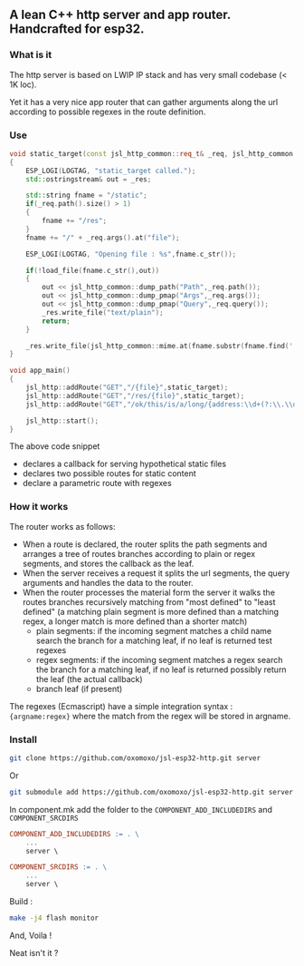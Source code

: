 
## A lean C++ http server and app router. Handcrafted for esp32. 

### What is it

The http server is based on LWIP IP stack and has very small codebase (< 1K loc).

Yet it has a very nice app router that can gather arguments along the url according to possible regexes in the route definition.

### Use

```cpp
void static_target(const jsl_http_common::req_t& _req, jsl_http_common::res_t& _res)
{
	ESP_LOGI(LOGTAG, "static_target called.");
	std::ostringstream& out = _res;

	std::string fname = "/static";
	if(_req.path().size() > 1)
	{
		fname += "/res";
	}
	fname += "/" + _req.args().at("file");

	ESP_LOGI(LOGTAG, "Opening file : %s",fname.c_str());

	if(!load_file(fname.c_str(),out))
	{
		out << jsl_http_common::dump_path("Path",_req.path());
		out << jsl_http_common::dump_pmap("Args",_req.args());
		out << jsl_http_common::dump_pmap("Query",_req.query());
		_res.write_file("text/plain");
		return;
	}

	_res.write_file(jsl_http_common::mime.at(fname.substr(fname.find('.'))).c_str());
}

void app_main()
{
	jsl_http::addRoute("GET","/{file}",static_target);
	jsl_http::addRoute("GET","/res/{file}",static_target);
	jsl_http::addRoute("GET","/ok/this/is/a/long/{address:\\d+(?:\\.\\d*)?}/with/some/regexes/{along:\\d+}",test_target);

	jsl_http::start();
}
```

The above code snippet
- declares a callback for serving hypothetical static files
- declares two possible routes for static content 
- declare a parametric route with regexes

### How it works

The router works as follows:
- When a route is declared, the router splits the path segments and arranges a tree of routes branches according to plain or regex segments, and stores the callback as the leaf.
- When the server receives a request it splits the url segments, the query arguments and handles the data to the router.
- When the router processes the material form the server it walks the routes branches recursively matching from "most defined" to "least defined" (a matching plain segment is more defined than a matching regex, a longer match is more defined than a shorter match)
    - plain segments: if the incoming segment matches a child name search the branch for a matching leaf, if no leaf is returned test regexes
    - regex segments: if the incoming segment matches a regex search the branch for a matching leaf, if no leaf is returned possibly return the leaf (the actual callback)
    - branch leaf (if present)
    
The regexes (Ecmascript) have a simple integration syntax : `{argname:regex}` where the match from the regex will be stored in argname.

### Install

```bash
git clone https://github.com/oxomoxo/jsl-esp32-http.git server
```
Or
```bash
git submodule add https://github.com/oxomoxo/jsl-esp32-http.git server
```
In component.mk add the folder to the `COMPONENT_ADD_INCLUDEDIRS` and `COMPONENT_SRCDIRS`

```mk
COMPONENT_ADD_INCLUDEDIRS := . \
	...
	server \

COMPONENT_SRCDIRS := . \
	...
	server \
```

Build :

```bash
make -j4 flash monitor
```

And, Voila !

Neat isn't it ?
